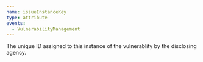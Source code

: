 ```yaml
---
name: issueInstanceKey
type: attribute
events:
  - VulnerabilityManagement
---
```


The unique ID assigned to this instance of the vulnerablity by the disclosing agency.
